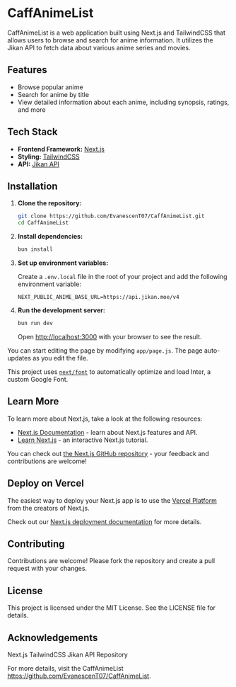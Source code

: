 # CaffAnimeList

CaffAnimeList is a web application built using Next.js and TailwindCSS that allows users to browse and search for anime information. It utilizes the Jikan API to fetch data about various anime series and movies.

## Features

- Browse popular anime
- Search for anime by title
- View detailed information about each anime, including synopsis, ratings, and more

## Tech Stack

- **Frontend Framework:** [Next.js](https://nextjs.org/)
- **Styling:** [TailwindCSS](https://tailwindcss.com/)
- **API:** [Jikan API](https://jikan.moe/)

## Installation

1. **Clone the repository:**

   ```bash
   git clone https://github.com/EvanescenT07/CaffAnimeList.git
   cd CaffAnimeList
   ```

2. **Install dependencies:**

   ```bash
   bun install
   ```

3. **Set up environment variables:**

   Create a `.env.local` file in the root of your project and add the following environment variable:

   ```plaintext
   NEXT_PUBLIC_ANIME_BASE_URL=https://api.jikan.moe/v4
   ```

4. **Run the development server:**

   ```bash
   bun run dev
   ```

   Open [http://localhost:3000](http://localhost:3000) with your browser to see the result.

You can start editing the page by modifying `app/page.js`. The page auto-updates as you edit the file.

This project uses [`next/font`](https://nextjs.org/docs/basic-features/font-optimization) to automatically optimize and load Inter, a custom Google Font.

## Learn More

To learn more about Next.js, take a look at the following resources:

- [Next.js Documentation](https://nextjs.org/docs) - learn about Next.js features and API.
- [Learn Next.js](https://nextjs.org/learn) - an interactive Next.js tutorial.

You can check out [the Next.js GitHub repository](https://github.com/vercel/next.js/) - your feedback and contributions are welcome!

## Deploy on Vercel

The easiest way to deploy your Next.js app is to use the [Vercel Platform](https://vercel.com/new?utm_medium=default-template&filter=next.js&utm_source=create-next-app&utm_campaign=create-next-app-readme) from the creators of Next.js.

Check out our [Next.js deployment documentation](https://nextjs.org/docs/deployment) for more details.

## Contributing

Contributions are welcome! Please fork the repository and create a pull request with your changes.

## License

This project is licensed under the MIT License. See the LICENSE file for details.

## Acknowledgements

Next.js
TailwindCSS
Jikan API
Repository

For more details, visit the CaffAnimeList https://github.com/EvanescenT07/CaffAnimeList.
